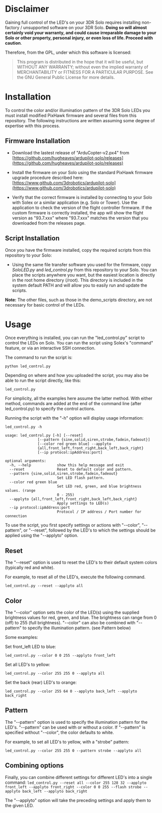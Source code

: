 # Disclaimer
Gaining full control of the LED's on your 3DR Solo requires installing non-factory / unsupported software on your 3DR Solo. **Doing so will almost certainly void your warranty, and could cause irreparable damage to your Solo or other property, personal injury, or even loss of life. Proceed with caution**.

Therefore, from the GPL, under which this software is licensed:

> This program is distributed in the hope that it will be useful, but WITHOUT ANY WARRANTY; without even the implied warranty of MERCHANTABILITY or FITNESS FOR A PARTICULAR PURPOSE. See the GNU General Public License for more details.

# Installation
To control the color and/or illumination pattern of the 3DR Solo LEDs you must install modified PixHawk firmware and several files from this repository. The following instructions are written assuming some degree of expertise with this process.


## Firmware Installation
* Download the lastest release of "ArduCopter-v2.px4" from [https://github.com/hugheaves/ardupilot-solo/releases](https://github.com/hugheaves/ardupilot-solo/releases)

* Install the firmware on your Solo using the standard PixHawk firmware upgrade procedure described here:
[https://www.github.com/3drobotics/ardupilot-solo](https://www.github.com/3drobotics/ardupilot-solo)

* Verify that the correct firmware is installed by connecting to your Solo with Solex or a similar application (e.g. Solo or Tower). Use the application to check the version of the flight controller firmware. If the custom firmware is correctly installed, the app will show the flight  version as "93.7.xxx" where "93.7.xxx" matches the version that you downloaded from the releases page.

## Script Installation
Once you have the firmware installed, copy the required scripts from this repository to your Solo:

* Using the same file transfer software you used for the firmware, copy *SoloLED.py* and *led_control.py* from this repository to your Solo. You can place the scripts anywhere you want, but the easiest location is directly in the root home directory (/root). This directory is included in the system default PATH and will allow you to easily run and update the scripts.

**Note:** The other files, such as those in the demo_scripts directory, are not necessary for basic control of the LEDs.

# Usage
Once everything is installed, you can run the "led_control.py" script to control the LEDs on Solo. You can run the script using Solex's "command" feature, or via an interactive SSH connection.

The command to run the script is:

`python led_control.py`

Depending on where and how you uploaded the script, you may also be able to run the script directly, like this:

`led_control.py`

For simplicity, all the examples here assume the latter method. With either method, commands are added at the end of the command line (after led_control.py) to specify the control actions.

Running the script with the "-h" option will display usage information:

`led_control.py -h`

~~~~~
usage: led_control.py [-h] [--reset]
               [--pattern {sine,solid,siren,strobe,fadein,fadeout}]
               [--color red green blue] --applyto
               {all,front_left,front_right,back_left,back_right}
               [--ip protocol:ipAddress:port]

optional arguments:
  -h, --help            show this help message and exit
  --reset               Reset to default color and pattern.
  --pattern {sine,solid,siren,strobe,fadein,fadeout}
                        Set LED flash pattern.
  --color red green blue
                        Set LED red, green, and blue brightness values. (range
                        0 - 255)
  --applyto {all,front_left,front_right,back_left,back_right}
                        Apply settings to LED(s)
  --ip protocol:ipAddress:port
                        Protocol / IP address / Port number for connection
~~~~~

To use the script, you first specify settings or actions with "--color", "--pattern", or "--reset", followed by the LED's to which the settings should be applied using the "--applyto" option.

## Reset
The "--reset" option is used to reset the LED's to their default system colors (typically red and white).

For example, to reset all of the LED's, execute the following command.

`led_control.py --reset --applyto all`

## Color
The "--color" option sets the color of the LED(s) using the supplied brightness values for red, green, and blue. The brightness can range from 0 (off) to 255 (full brightness). "--color" can also be combined with "--pattern" to specify the illumination pattern. (see Pattern below)

Some examples:

Set front_left LED to blue:

`led_control.py --color 0 0 255 --applyto front_left`

Set all LED's to yellow:

`led_control.py --color 255 255 0 --applyto all`

Set the back (rear) LED's to orange:

`led_control.py --color 255 64 0 --applyto back_left --applyto back_right`

## Pattern
The "--pattern" option is used to specify the illumination pattern for the LED's. "--pattern" can be used with or without a color. If "--pattern" is specified without "--color", the color defaults to white.

For example, to set all LED's to yellow, with a "strobe" pattern:

`led_control.py --color 255 255 0 --pattern strobe --applyto all`

## Combining options 

Finally, you can combine different settings for different LED's into a single command:
`led_control.py --reset all --color 255 128 32 --applyto front_left --applyto front_right --color 0 0 255 --flash strobe --applyto back_left --applyto back_right`

The "--applyto" option will take the preceding settings and apply them to the given LED.

